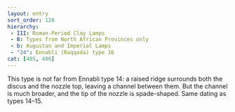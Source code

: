 ```yaml
---
layout: entry
sort_order: 128
hierarchy:
 - III: Roman-Period Clay Lamps
 - B: Types from North African Provinces only
 - b: Augustan and Imperial Lamps
 - "24": Ennabli (Raqqada) type 16
cat: [485, 486]
---
```


This type is not far from Ennabli type 14: a raised ridge surrounds both the discus and the nozzle top, leaving a channel between them. But the channel is much broader, and the tip of the nozzle is spade-shaped. Same dating as types 14–15.
